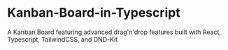 # Kanban-Board-in-Typescript
A Kanban Board featuring advanced drag'n'drop features built with React, Typescript, TailwindCSS, and DND-Kit
